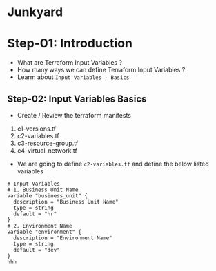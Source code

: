 # Junkyard
# Step-01: Introduction
- What are Terraform Input Variables ?
- How many ways we can define Terraform Input Variables ?
- Learm about `Input Variables - Basics`

## Step-02: Input Variables Basics 
- Create / Review the terraform manifests
1. c1-versions.tf
2. c2-variables.tf
3. c3-resource-group.tf
4. c4-virtual-network.tf
- We are going to define `c2-variables.tf` and define the below listed variables
```t
# Input Variables
# 1. Business Unit Name
variable "business_unit" {
  description = "Business Unit Name"
  type = string
  default = "hr"
}
# 2. Environment Name
variable "environment" {
  description = "Environment Name"
  type = string
  default = "dev"
}
hhh
